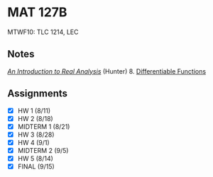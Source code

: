 # MAT 127B
MTWF10: TLC 1214, LEC
## Notes
[*An Introduction to Real Analysis*](http://www.math.ucdavis.edu/~hunter/intro_analysis_pdf/intro_analysis.pdf) (Hunter)
8. [Differentiable Functions](../notes/differentiable-functions.md)
## Assignments
- [x] HW 1 (8/11)
- [x] HW 2 (8/18)
- [x] MIDTERM 1 (8/21)
- [x] HW 3 (8/28)
- [x] HW 4 (9/1)
- [x] MIDTERM 2 (9/5)
- [x] HW 5 (8/14)
- [x] FINAL (9/15)